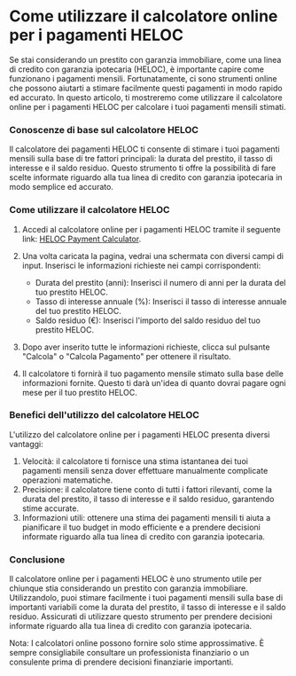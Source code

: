 Come utilizzare il calcolatore online per i pagamenti HELOC
===========================================================

Se stai considerando un prestito con garanzia immobiliare, come una linea di credito con garanzia ipotecaria (HELOC), è importante capire come funzionano i pagamenti mensili. Fortunatamente, ci sono strumenti online che possono aiutarti a stimare facilmente questi pagamenti in modo rapido ed accurato. In questo articolo, ti mostreremo come utilizzare il calcolatore online per i pagamenti HELOC per calcolare i tuoi pagamenti mensili stimati.

### Conoscenze di base sul calcolatore HELOC

Il calcolatore dei pagamenti HELOC ti consente di stimare i tuoi pagamenti mensili sulla base di tre fattori principali: la durata del prestito, il tasso di interesse e il saldo residuo. Questo strumento ti offre la possibilità di fare scelte informate riguardo alla tua linea di credito con garanzia ipotecaria in modo semplice ed accurato.

### Come utilizzare il calcolatore HELOC

1. Accedi al calcolatore online per i pagamenti HELOC tramite il seguente link: [HELOC Payment Calculator](https://www.onlinecalculatorsfree.com/it/financial/heloc-payment-calculator.html).
2. Una volta caricata la pagina, vedrai una schermata con diversi campi di input. Inserisci le informazioni richieste nei campi corrispondenti:
    
    
    - Durata del prestito (anni): Inserisci il numero di anni per la durata del tuo prestito HELOC.
    - Tasso di interesse annuale (%): Inserisci il tasso di interesse annuale del tuo prestito HELOC.
    - Saldo residuo (€): Inserisci l'importo del saldo residuo del tuo prestito HELOC.
3. Dopo aver inserito tutte le informazioni richieste, clicca sul pulsante "Calcola" o "Calcola Pagamento" per ottenere il risultato.
4. Il calcolatore ti fornirà il tuo pagamento mensile stimato sulla base delle informazioni fornite. Questo ti darà un'idea di quanto dovrai pagare ogni mese per il tuo prestito HELOC.

### Benefici dell'utilizzo del calcolatore HELOC

L'utilizzo del calcolatore online per i pagamenti HELOC presenta diversi vantaggi:

1. Velocità: il calcolatore ti fornisce una stima istantanea dei tuoi pagamenti mensili senza dover effettuare manualmente complicate operazioni matematiche.
2. Precisione: il calcolatore tiene conto di tutti i fattori rilevanti, come la durata del prestito, il tasso di interesse e il saldo residuo, garantendo stime accurate.
3. Informazioni utili: ottenere una stima dei pagamenti mensili ti aiuta a pianificare il tuo budget in modo efficiente e a prendere decisioni informate riguardo alla tua linea di credito con garanzia ipotecaria.

### Conclusione

Il calcolatore online per i pagamenti HELOC è uno strumento utile per chiunque stia considerando un prestito con garanzia immobiliare. Utilizzandolo, puoi stimare facilmente i tuoi pagamenti mensili sulla base di importanti variabili come la durata del prestito, il tasso di interesse e il saldo residuo. Assicurati di utilizzare questo strumento per prendere decisioni informate riguardo alla tua linea di credito con garanzia ipotecaria.

Nota: I calcolatori online possono fornire solo stime approssimative. È sempre consigliabile consultare un professionista finanziario o un consulente prima di prendere decisioni finanziarie importanti.